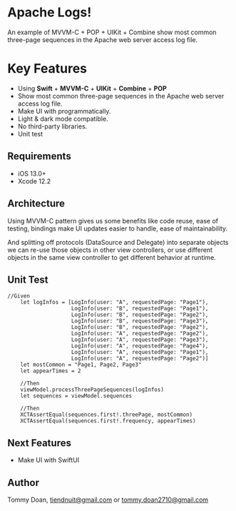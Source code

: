 # Apache Logs!

An example of MVVM-C + POP + UIKit + Combine show most common three-page sequences in the Apache web server access log file.


# Key Features
-  Using **Swift** + **MVVM-C** + **UIKit** + **Combine** + **POP**
-  Show most common three-page sequences in the Apache web server access log file.
-  Make UI with programmatically.
-  Light & dark mode compatible.
-  No third-party libraries.
-  Unit test


## Requirements
-   iOS 13.0+
-   Xcode 12.2

## Architecture
Using MVVM-C pattern gives us some benefits like code reuse, ease of testing, bindings make UI updates easier to handle, ease of maintainability.

And splitting off protocols (DataSource and Delegate) into separate objects we can re-use those objects in other view controllers, or use different objects in the same view controller to get different behavior at runtime.

## Unit Test

    //Given
        let logInfos = [LogInfo(user: "A", requestedPage: "Page1"),
                        LogInfo(user: "B", requestedPage: "Page1"),
                        LogInfo(user: "B", requestedPage: "Page2"),
                        LogInfo(user: "B", requestedPage: "Page3"),
                        LogInfo(user: "B", requestedPage: "Page2"),
                        LogInfo(user: "A", requestedPage: "Page2"),
                        LogInfo(user: "A", requestedPage: "Page3"),
                        LogInfo(user: "A", requestedPage: "Page4"),
                        LogInfo(user: "A", requestedPage: "Page1"),
                        LogInfo(user: "A", requestedPage: "Page2")]
        let mostCommon = "Page1, Page2, Page3"
        let appearTimes = 2
        
        //Then
        viewModel.processThreePageSequences(logInfos)
        let sequences = viewModel.sequences
        
        //Then
        XCTAssertEqual(sequences.first!.threePage, mostCommon)
        XCTAssertEqual(sequences.first!.frequency, appearTimes)
    
## Next Features
- Make UI with SwiftUI

## Author
Tommy Doan, [tiendnuit@gmail.com](mailto:tiendnuit@gmail.com) or [tommy.doan2710@gmail.com](mailto:tommy.doan2710@gmail.com)
